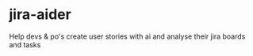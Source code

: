 # jira-aider
Help devs &amp; po's create user stories with ai and analyse their jira boards and tasks
